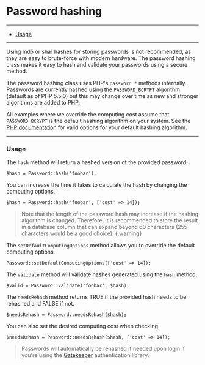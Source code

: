 # Password hashing

--------------------------------------------------------

* [Usage](#usage)

--------------------------------------------------------

Using md5 or sha1 hashes for storing passwords is not recommended, as they are easy to brute-force with modern hardware. The password hashing class makes it easy to hash and validate your passwords using a secure method.

The password hashing class uses PHP's `password_*` methods internally. Passwords are currently hashed using the `PASSWORD_BCRYPT` algorithm (default as of PHP 5.5.0) but this may change over time as new and stronger algorithms are added to PHP.

All examples where we override the computing cost assume that `PASSWORD_BCRYPT` is the default hashing algorithm on your system. See the [PHP documentation](http://php.net/manual/en/function.password-hash.php) for valid options for your default hashing algorithm.

--------------------------------------------------------

<a id="usage"></a>

### Usage

The `hash` method will return a hashed version of the provided password.

```
$hash = Password::hash('foobar');
```

You can increase the time it takes to calculate the hash by changing the computing options.

```
$hash = Password::hash('foobar', ['cost' => 14]);
```

> Note that the length of the password hash may increase if the hashing algorithm is changed. Therefore, it is recommended to store the result in a database column that can expand beyond 60 characters (255 characters would be a good choice).
{.warning}

The `setDefaultComputingOptions` method allows you to override the default computing options.

```
Password::setDefaultComputingOptions(['cost' => 14]);
```

The `validate` method will validate hashes generated using the `hash` method.

```
$valid = Password::validate('foobar', $hash);
```

The `needsRehash` method returns TRUE if the provided hash needs to be rehashed and FALSE if not.

```
$needsRehash = Password::needsRehash($hash);
```

You can also set the desired computing cost when checking.

```
$needsRehash = Password::needsRehash($hash, ['cost' => 14]);
```

> Passwords will automatically be rehashed if needed upon login if you're using the [Gatekeeper](:base_url:/docs/:version:/security:authentication) authentication library.
